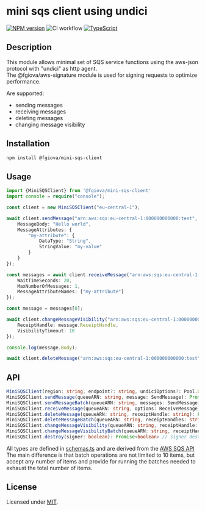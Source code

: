 # mini sqs client using undici

[![NPM version](https://img.shields.io/npm/v/@fgiova/mini-sqs-client.svg?style=flat)](https://www.npmjs.com/package/@fgiova/mini-sqs-client)
![CI workflow](https://github.com/fgiova/mini-sqs-client/actions/workflows/node.js.yml/badge.svg)
[![TypeScript](https://img.shields.io/badge/%3C%2F%3E-TypeScript-%230074c1.svg)](http://www.typescriptlang.org/)

## Description
This module allows minimal set of SQS service functions using the aws-json protocol with "undici" as http agent.<br />
The @fgiova/aws-signature module is used for signing requests to optimize performance. <br />

Are supported:
- sending messages
- receiving messages
- deleting messages
- changing message visibility

## Installation
```bash
npm install @fgiova/mini-sqs-client
```
## Usage

```typescript
import {MiniSQSClient} from '@fgiova/mini-sqs-client'
import console = require("console");

const client = new MiniSQSClient("eu-central-1");

await client.sendMessage("arn:aws:sqs:eu-central-1:000000000000:test", {
	MessageBody: "Hello world",
	MessageAttributes: {
		"my-attribute": {
			DataType: "String",
			StringValue: "my-value"
		}
	}
});

const messages = await client.receiveMessage("arn:aws:sqs:eu-central-1:000000000000:test", {
	WaitTimeSeconds: 20,
	MaxNumberOfMessages: 1,
	MessageAttributeNames: ["my-attribute"]
});

const message = messages[0];

await client.changeMessageVisibility("arn:aws:sqs:eu-central-1:000000000000:test", {
	ReceiptHandle: message.ReceiptHandle,
	VisibilityTimeout: 10
});

console.log(message.Body);

await client.deleteMessage("arn:aws:sqs:eu-central-1:000000000000:test", message.ReceiptHandle);
```

## API

```typescript
MiniSQSClient(region: string, endpoint?: string, undiciOptions?: Pool.Options, signer?: Signer | SignerOptions)
MiniSQSClient.sendMessage(queueARN: string, message: SendMessage): Promise<SendMessageResult>
MiniSQSClient.sendMessageBatch(queueARN: string, messages: SendMessage[]): Promise<SendMessageBatchResult>
MiniSQSClient.receiveMessage(queueARN: string, options: ReceiveMessage): Promise<ReceiveMessageResult>
MiniSQSClient.deleteMessage(queueARN: string, receiptHandle: string): Promise<boolean>
MiniSQSClient.deleteMessageBatch(queueARN: string, receiptHandles: string[]): Promise<boolean>
MiniSQSClient.changeMessageVisibility(queueARN: string, receiptHandle: string, visibilityTimeout: number): Promise<boolean>
MiniSQSClient.changeMessageVisibilityBatch(queueARN: string, receiptHandles: string[], visibilityTimeout: number): Promise<boolean>
MiniSQSClient.destroy(signer: boolean): Promise<boolean> // signer destroyer default true
```

All types are defined in [schemas.ts](./src/schemas.ts) and are derived from the [AWS SQS API](https://docs.aws.amazon.com/AWSSimpleQueueService/latest/APIReference/API_Operations.html) <br />
The main difference is that batch operations are not limited to 10 items, but accept any number of items and provide for running the batches needed to exhaust the total number of items.

## License
Licensed under [MIT](./LICENSE).
